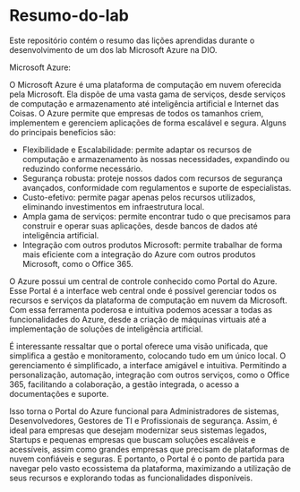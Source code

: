 # Resumo-do-lab
Este repositório contém o resumo das lições aprendidas durante o desenvolvimento de um dos lab Microsoft Azure na DIO.

Microsoft Azure:

O Microsoft Azure é uma plataforma de computação em nuvem oferecida pela Microsoft. 
Ela dispõe de uma vasta gama de serviços, desde serviços de computação e armazenamento até inteligência artificial e Internet das Coisas.
O Azure permite que empresas de todos os tamanhos criem, implementem e gerenciem aplicações de forma escalável e segura.
Alguns do principais benefícios são:
- Flexibilidade e Escalabilidade: permite adaptar os recursos de computação e armazenamento às nossas necessidades, expandindo ou reduzindo conforme necessário.
- Segurança robusta: proteje nossos dados com recursos de segurança avançados, conformidade com regulamentos e suporte de especialistas.
- Custo-efetivo: permite pagar apenas pelos recursos utilizados, eliminando investimentos em infraestrutura local.
- Ampla gama de serviços: permite encontrar tudo o que precisamos para construir e operar suas aplicações, desde bancos de dados até inteligência artificial.
- Integração com outros produtos Microsoft: permite trabalhar de forma mais eficiente com a integração do Azure com outros produtos Microsoft, como o Office 365.

O Azure possui um central de controle conhecido como Portal do Azure. Esse Portal é a interface web central onde é possível gerenciar todos os recursos e serviços da plataforma de computação em nuvem da Microsoft. Com essa ferramenta poderosa e intuitiva podemos acessar a todas as funcionalidades do Azure, desde a criação de máquinas virtuais até a implementação de soluções de inteligência artificial.

É interessante ressaltar que o portal oferece uma visão unificada, que simplifica a gestão e monitoramento, colocando tudo em um único local. O gerenciamento é simplificado, a interface amigável e intuitiva. Permitindo a personalização, automação, integração com outros serviços, como o Office 365, facilitando a colaboração, a gestão integrada, o acesso a documentações e suporte.

Isso torna o Portal do Azure funcional para Administradores de sistemas, Desenvolvedores, Gestores de TI e Profissionais de segurança.
Assim, é ideal para empresas que desejam modernizar seus sistemas legados, Startups e pequenas empresas que buscam soluções escaláveis e acessíveis, assim como grandes empresas que precisam de plataformas de nuvem confiáveis e seguras. 
E portanto, o Portal é o ponto de partida para navegar pelo vasto ecossistema da plataforma, maximizando a utilização de seus recursos e explorando todas as funcionalidades disponíveis.
